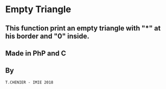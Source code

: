 # Empty Triangle

## This function print an empty triangle with "*" at his border and "0" inside.
## Made in PhP and C

## By
`T.CHENIER - IMIE 2018`
